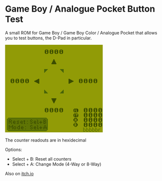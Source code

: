 # Game Boy / Analogue Pocket Button Test

A small ROM for Game Boy / Game Boy Color / Analogue Pocket that allows you to test buttons, the D-Pad in particular.

![Screenshot](info/screenshot1_320.png)

The counter readouts are in hexidecimal

Options:
* Select + B: Reset all counters
* Select + A: Change Mode (4-Way or 8-Way)

Also on  [itch.io](https://bbbbbr.itch.io/game-boy-button-test)
